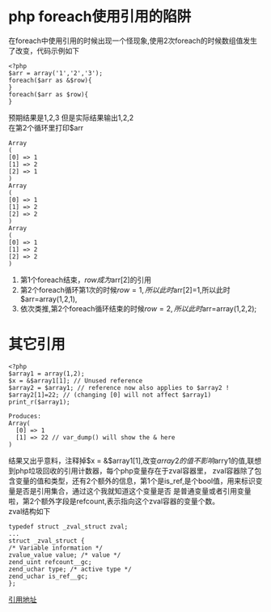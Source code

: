 # php foreach使用引用的陷阱
在foreach中使用引用的时候出现一个怪现象,使用2次foreach的时候数组值发生了改变，代码示例如下
```
<?php
$arr = array('1','2','3');
foreach($arr as &$row){
}
foreach($arr as $row){
}
```
预期结果是1,2,3 但是实际结果输出1,2,2<br>
在第2个循环里打印$arr
```
Array
(
[0] => 1
[1] => 2
[2] => 1
)
Array
(
[0] => 1
[1] => 2
[2] => 2
)
Array
(
[0] => 1
[1] => 2
[2] => 2
)
```
1. 第1个foreach结束，$row成为$arr[2]的引用
2. 第2个foreach循环第1次的时候$row=1,所以此时$arr[2]=1,所以此时$arr=array(1,2,1),
3. 依次类推,第2个foreach循环结束的时候$row=2,所以此时$arr=array(1,2,2);

# 其它引用
```
<?php
$array1 = array(1,2);
$x = &$array1[1]; // Unused reference
$array2 = $array1; // reference now also applies to $array2 !
$array2[1]=22; // (changing [0] will not affect $array1)
print_r($array1);

Produces:
Array(
  [0] => 1
  [1] => 22 // var_dump() will show the & here
)
```
结果又出乎意料，注释掉$x = &$array1[1],改变$array2的值不影响$arry1的值,联想到php垃圾回收的引用计数器，每个php变量存在于zval容器里，
zval容器除了包含变量的值和类型，还有2个额外的信息，第1个是is_ref,是个bool值，用来标识变量是否是引用集合，通过这个我就知道这个变量是否
是普通变量或者引用变量啦，第2个额外字段是refcount,表示指向这个zval容器的变量个数。<br>
zval结构如下
```
typedef struct _zval_struct zval;
...
struct _zval_struct {
/* Variable information */
zvalue_value value; /* value */
zend_uint refcount__gc;
zend_uchar type; /* active type */
zend_uchar is_ref__gc;
};
```
[引用地址](http://www.cnblogs.com/sklyn/p/5559008.html)
